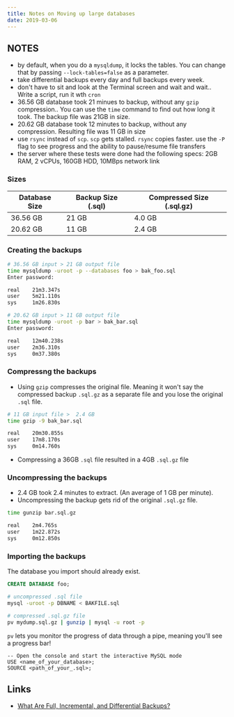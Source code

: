 ```yaml
---
title: Notes on Moving up large databases
date: 2019-03-06
---
```


## NOTES

- by default, when you do a `mysqldump`, it locks the tables. You can change that by passing `--lock-tables=false` as a parameter.
- take differential backups every day and full backups every week.
- don't have to sit and look at the Terminal screen and wait and wait.. Write a script, run it wth `cron`
- 36.56 GB database took 21 minues to backup, without any `gzip` compression.. You can use the `time` command to find out how long it took. The backup file was 21GB in size. 
- 20.62 GB database took 12 minutes to backup, without any compression. Resulting file was 11 GB in size
- use `rsync` instead of `scp`. `scp` gets stalled. `rsync` copies faster. use the `-P` flag to see progress and the ability to pause/resume file transfers
- the server where these tests were done had the following specs: 2GB RAM, 2 vCPUs, 160GB HDD, 10MBps network link


### Sizes

| Database Size | Backup Size (.sql) | Compressed Size (.sql.gz) |
|---------------|--------------------|---------------------------|
| 36.56 GB      | 21 GB              | 4.0 GB                    |
| 20.62 GB      | 11 GB              | 2.4 GB                    |


### Creating the backups

```bash
# 36.56 GB input > 21 GB output file
time mysqldump -uroot -p --databases foo > bak_foo.sql
Enter password:

real    21m3.347s
user    5m21.110s
sys     1m26.830s
```

```bash
# 20.62 GB input > 11 GB output file
time mysqldump -uroot -p bar > bak_bar.sql
Enter password:

real    12m40.238s
user    2m36.310s
sys     0m37.380s
```

### Compressng the backups

- Using `gzip` compresses the original file. Meaning it won't say the compressed backup `.sql.gz` as a separate file and you lose the original `.sql` file.

```bash
# 11 GB input file >  2.4 GB
time gzip -9 bak_bar.sql

real    20m30.855s
user    17m8.170s
sys     0m14.760s
```

- Compressing a 36GB `.sql` file resulted in a 4GB `.sql.gz` file

### Uncompressing the backups

- 2.4 GB took 2.4 minutes to extract. (An average of 1 GB per minute).
- Uncompressing the backup gets rid of the original `.sql.gz` file.

```bash
time gunzip bar.sql.gz

real    2m4.765s
user    1m22.872s
sys     0m12.850s
```

### Importing the backups
The database you import should already exist. 

```sql
CREATE DATABASE foo;
```

```bash
# uncompressed .sql file
mysql -uroot -p DBNAME < BAKFILE.sql

# compressed .sql.gz file
pv mydump.sql.gz | gunzip | mysql -u root -p
```

`pv` lets you monitor the progress of data through a pipe, meaning you'll see a progress bar!

```
-- Open the console and start the interactive MySQL mode
USE <name_of_your_database>;
SOURCE <path_of_your_.sql>;
```


Links
---

- [What Are Full, Incremental, and Differential Backups?](https://www.percona.com/blog/2012/01/23/what-are-full-incremental-and-differential-backups/)
